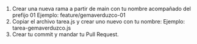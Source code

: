 1. Crear una nueva rama a partir de main con tu nombre acompañado del prefijo 01
   Ejemplo: feature/gemaverduzco-01
2. Copiar el archivo tarea.js y crear uno nuevo con tu nombre:
   Ejemplo: tarea-gemaverduzco.js
3. Crear tu commit y mandar tu Pull Request.